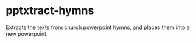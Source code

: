 # pptxtract-hymns
Extracts the texts from church powerpoint hymns, and places them into a new powerpoint.
